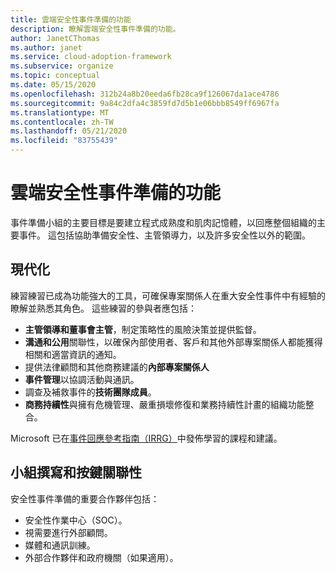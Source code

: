 ```yaml
---
title: 雲端安全性事件準備的功能
description: 瞭解雲端安全性事件準備的功能。
author: JanetCThomas
ms.author: janet
ms.service: cloud-adoption-framework
ms.subservice: organize
ms.topic: conceptual
ms.date: 05/15/2020
ms.openlocfilehash: 312b24a8b20eeda6fb28ca9f126067da1ace4786
ms.sourcegitcommit: 9a84c2dfa4c3859fd7d5b1e06bbb8549ff6967fa
ms.translationtype: MT
ms.contentlocale: zh-TW
ms.lasthandoff: 05/21/2020
ms.locfileid: "83755439"
---
```

# <a name="function-of-cloud-security-incident-preparation"></a>雲端安全性事件準備的功能

事件準備小組的主要目標是要建立程式成熟度和肌肉記憶體，以回應整個組織的主要事件。 這包括協助準備安全性、主管領導力，以及許多安全性以外的範圍。

## <a name="modernization"></a>現代化

練習練習已成為功能強大的工具，可確保專案關係人在重大安全性事件中有經驗的瞭解並熟悉其角色。 這些練習的參與者應包括：

- **主管領導和董事會主管**，制定策略性的風險決策並提供監督。
- **溝通和公用**關聯性，以確保內部使用者、客戶和其他外部專案關係人都能獲得相關和適當資訊的通知。
- 提供法律顧問和其他商務建議的**內部專案關係人**
- **事件管理**以協調活動與通訊。
- 調查及補救事件的**技術團隊成員**。
- **商務持續性**與擁有危機管理、嚴重損壞修復和業務持續性計畫的組織功能整合。

<!-- docsTest:ignore "Incident Response Reference Guide (IRRG) " -->
<!-- cSpell:ignore IRRG -->

Microsoft 已在[事件回應參考指南（IRRG）](https://aka.ms/IRRG)中發佈學習的課程和建議。

## <a name="team-composition-and-key-relationships"></a>小組撰寫和按鍵關聯性

安全性事件準備的重要合作夥伴包括：

- 安全性作業中心（SOC）。
- 視需要進行外部顧問。
- 媒體和通訊訓練。
- 外部合作夥伴和政府機關（如果適用）。
